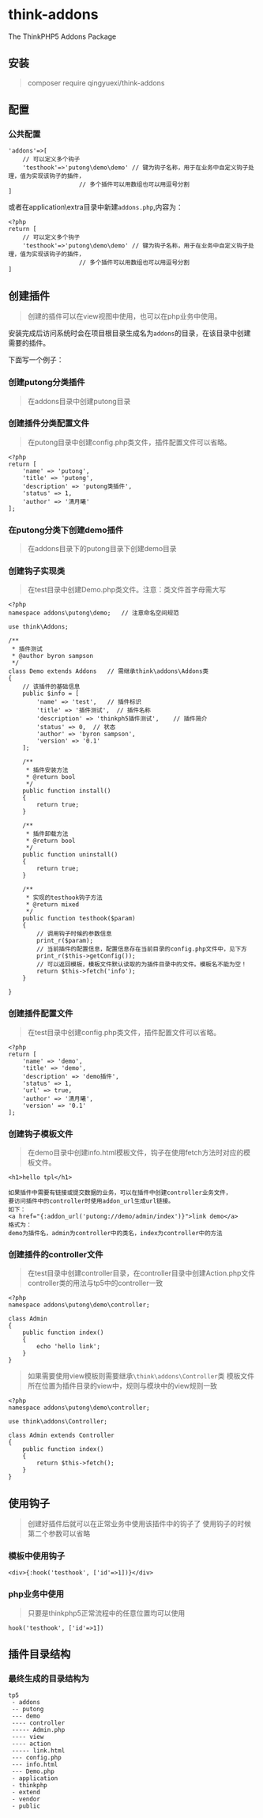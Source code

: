 # think-addons
The ThinkPHP5 Addons Package

## 安装
> composer require qingyuexi/think-addons

## 配置
### 公共配置
```
'addons'=>[
	// 可以定义多个钩子
    'testhook'=>'putong\demo\demo' // 键为钩子名称，用于在业务中自定义钩子处理，值为实现该钩子的插件，
					// 多个插件可以用数组也可以用逗号分割
]
```
或者在application\extra目录中新建`addons.php`,内容为：
```
<?php
return [
	// 可以定义多个钩子
    'testhook'=>'putong\demo\demo' // 键为钩子名称，用于在业务中自定义钩子处理，值为实现该钩子的插件，
					// 多个插件可以用数组也可以用逗号分割
]
```

## 创建插件
> 创建的插件可以在view视图中使用，也可以在php业务中使用。
 
安装完成后访问系统时会在项目根目录生成名为`addons`的目录，在该目录中创建需要的插件。

下面写一个例子：

### 创建putong分类插件
> 在addons目录中创建putong目录

### 创建插件分类配置文件
> 在putong目录中创建config.php类文件，插件配置文件可以省略。

```
<?php
return [
    'name' => 'putong',
    'title' => 'putong',
    'description' => 'putong类插件',
    'status' => 1,
    'author' => '清月曦'
];
```

### 在putong分类下创建demo插件
> 在addons目录下的putong目录下创建demo目录

### 创建钩子实现类
> 在test目录中创建Demo.php类文件。注意：类文件首字母需大写

```
<?php
namespace addons\putong\demo;	// 注意命名空间规范

use think\Addons;

/**
 * 插件测试
 * @author byron sampson
 */
class Demo extends Addons	// 需继承think\addons\Addons类
{
	// 该插件的基础信息
    public $info = [
        'name' => 'test',	// 插件标识
        'title' => '插件测试',	// 插件名称
        'description' => 'thinkph5插件测试',	// 插件简介
        'status' => 0,	// 状态
        'author' => 'byron sampson',
        'version' => '0.1'
    ];

    /**
     * 插件安装方法
     * @return bool
     */
    public function install()
    {
        return true;
    }

    /**
     * 插件卸载方法
     * @return bool
     */
    public function uninstall()
    {
        return true;
    }

    /**
     * 实现的testhook钩子方法
     * @return mixed
     */
    public function testhook($param)
    {
		// 调用钩子时候的参数信息
        print_r($param);
		// 当前插件的配置信息，配置信息存在当前目录的config.php文件中，见下方
        print_r($this->getConfig());
		// 可以返回模板，模板文件默认读取的为插件目录中的文件。模板名不能为空！
        return $this->fetch('info');
    }

}
```

### 创建插件配置文件
> 在test目录中创建config.php类文件，插件配置文件可以省略。

```
<?php
return [
    'name' => 'demo',
    'title' => 'demo',
    'description' => 'demo插件',
    'status' => 1,
    'url' => true,
    'author' => '清月曦',
    'version' => '0.1'
];
```

### 创建钩子模板文件
> 在demo目录中创建info.html模板文件，钩子在使用fetch方法时对应的模板文件。

```
<h1>hello tpl</h1>

如果插件中需要有链接或提交数据的业务，可以在插件中创建controller业务文件，
要访问插件中的controller时使用addon_url生成url链接。
如下：
<a href="{:addon_url('putong://demo/admin/index')}">link demo</a>
格式为：
demo为插件名，admin为controller中的类名，index为controller中的方法
```

### 创建插件的controller文件
> 在test目录中创建controller目录，在controller目录中创建Action.php文件
> controller类的用法与tp5中的controller一致

```
<?php
namespace addons\putong\demo\controller;

class Admin
{
    public function index()
    {
        echo 'hello link';
    }
}
```
> 如果需要使用view模板则需要继承`\think\addons\Controller`类
> 模板文件所在位置为插件目录的view中，规则与模块中的view规则一致

```
<?php
namespace addons\putong\demo\controller;

use think\addons\Controller;

class Admin extends Controller
{
    public function index()
    {
        return $this->fetch();
    }
}
```

## 使用钩子
> 创建好插件后就可以在正常业务中使用该插件中的钩子了
> 使用钩子的时候第二个参数可以省略

### 模板中使用钩子

```
<div>{:hook('testhook', ['id'=>1])}</div>
```

### php业务中使用
> 只要是thinkphp5正常流程中的任意位置均可以使用

```
hook('testhook', ['id'=>1])
```

## 插件目录结构
### 最终生成的目录结构为

```
tp5
 - addons
 -- putong
 --- demo
 ---- controller
 ----- Admin.php
 ---- view
 ---- action
 ----- link.html
 --- config.php
 --- info.html
 --- Demo.php
 - application
 - thinkphp
 - extend
 - vendor
 - public
```
